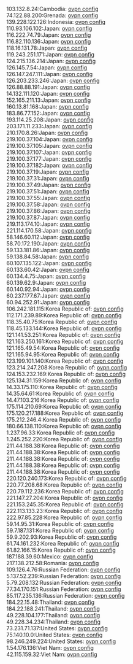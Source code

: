 103.132.8.24:Cambodia: [ovpn config](vpn/103_132_8_24.ovpn)  
74.122.88.200:Grenada: [ovpn config](vpn/74_122_88_200.ovpn)  
139.228.122.126:Indonesia: [ovpn config](vpn/139_228_122_126.ovpn)  
110.93.106.102:Japan: [ovpn config](vpn/110_93_106_102.ovpn)  
116.222.74.79:Japan: [ovpn config](vpn/116_222_74_79.ovpn)  
116.82.110.136:Japan: [ovpn config](vpn/116_82_110_136.ovpn)  
118.16.131.78:Japan: [ovpn config](vpn/118_16_131_78.ovpn)  
119.243.251.171:Japan: [ovpn config](vpn/119_243_251_171.ovpn)  
124.215.136.214:Japan: [ovpn config](vpn/124_215_136_214.ovpn)  
126.145.7.54:Japan: [ovpn config](vpn/126_145_7_54.ovpn)  
126.147.247.111:Japan: [ovpn config](vpn/126_147_247_111.ovpn)  
126.203.233.246:Japan: [ovpn config](vpn/126_203_233_246.ovpn)  
126.88.88.191:Japan: [ovpn config](vpn/126_88_88_191.ovpn)  
14.132.111.120:Japan: [ovpn config](vpn/14_132_111_120.ovpn)  
152.165.211.13:Japan: [ovpn config](vpn/152_165_211_13.ovpn)  
160.13.81.168:Japan: [ovpn config](vpn/160_13_81_168.ovpn)  
183.86.77.152:Japan: [ovpn config](vpn/183_86_77_152.ovpn)  
193.114.25.208:Japan: [ovpn config](vpn/193_114_25_208.ovpn)  
203.171.11.233:Japan: [ovpn config](vpn/203_171_11_233.ovpn)  
210.170.8.26:Japan: [ovpn config](vpn/210_170_8_26.ovpn)  
219.100.37.104:Japan: [ovpn config](vpn/219_100_37_104.ovpn)  
219.100.37.105:Japan: [ovpn config](vpn/219_100_37_105.ovpn)  
219.100.37.107:Japan: [ovpn config](vpn/219_100_37_107.ovpn)  
219.100.37.177:Japan: [ovpn config](vpn/219_100_37_177.ovpn)  
219.100.37.182:Japan: [ovpn config](vpn/219_100_37_182.ovpn)  
219.100.37.19:Japan: [ovpn config](vpn/219_100_37_19.ovpn)  
219.100.37.31:Japan: [ovpn config](vpn/219_100_37_31.ovpn)  
219.100.37.49:Japan: [ovpn config](vpn/219_100_37_49.ovpn)  
219.100.37.51:Japan: [ovpn config](vpn/219_100_37_51.ovpn)  
219.100.37.55:Japan: [ovpn config](vpn/219_100_37_55.ovpn)  
219.100.37.58:Japan: [ovpn config](vpn/219_100_37_58.ovpn)  
219.100.37.86:Japan: [ovpn config](vpn/219_100_37_86.ovpn)  
219.100.37.87:Japan: [ovpn config](vpn/219_100_37_87.ovpn)  
219.113.174.10:Japan: [ovpn config](vpn/219_113_174_10.ovpn)  
221.114.170.58:Japan: [ovpn config](vpn/221_114_170_58.ovpn)  
58.146.60.112:Japan: [ovpn config](vpn/58_146_60_112.ovpn)  
58.70.172.190:Japan: [ovpn config](vpn/58_70_172_190.ovpn)  
59.133.181.86:Japan: [ovpn config](vpn/59_133_181_86.ovpn)  
59.138.84.58:Japan: [ovpn config](vpn/59_138_84_58.ovpn)  
60.107.135.122:Japan: [ovpn config](vpn/60_107_135_122.ovpn)  
60.133.60.42:Japan: [ovpn config](vpn/60_133_60_42.ovpn)  
60.134.4.75:Japan: [ovpn config](vpn/60_134_4_75.ovpn)  
60.139.62.9:Japan: [ovpn config](vpn/60_139_62_9.ovpn)  
60.140.92.94:Japan: [ovpn config](vpn/60_140_92_94.ovpn)  
60.237.177.67:Japan: [ovpn config](vpn/60_237_177_67.ovpn)  
60.94.252.91:Japan: [ovpn config](vpn/60_94_252_91.ovpn)  
106.242.181.115:Korea Republic of: [ovpn config](vpn/106_242_181_115.ovpn)  
112.171.239.89:Korea Republic of: [ovpn config](vpn/112_171_239_89.ovpn)  
118.35.40.75:Korea Republic of: [ovpn config](vpn/118_35_40_75.ovpn)  
118.45.133.144:Korea Republic of: [ovpn config](vpn/118_45_133_144.ovpn)  
121.141.53.251:Korea Republic of: [ovpn config](vpn/121_141_53_251.ovpn)  
121.163.250.161:Korea Republic of: [ovpn config](vpn/121_163_250_161.ovpn)  
121.165.49.54:Korea Republic of: [ovpn config](vpn/121_165_49_54.ovpn)  
121.165.94.95:Korea Republic of: [ovpn config](vpn/121_165_94_95.ovpn)  
123.199.101.140:Korea Republic of: [ovpn config](vpn/123_199_101_140.ovpn)  
123.214.247.208:Korea Republic of: [ovpn config](vpn/123_214_247_208.ovpn)  
124.153.232.169:Korea Republic of: [ovpn config](vpn/124_153_232_169.ovpn)  
125.134.31.159:Korea Republic of: [ovpn config](vpn/125_134_31_159.ovpn)  
14.33.175.110:Korea Republic of: [ovpn config](vpn/14_33_175_110.ovpn)  
14.35.64.61:Korea Republic of: [ovpn config](vpn/14_35_64_61.ovpn)  
14.47.103.216:Korea Republic of: [ovpn config](vpn/14_47_103_216.ovpn)  
175.114.210.69:Korea Republic of: [ovpn config](vpn/175_114_210_69.ovpn)  
175.120.217.188:Korea Republic of: [ovpn config](vpn/175_120_217_188.ovpn)  
175.212.246.4:Korea Republic of: [ovpn config](vpn/175_212_246_4.ovpn)  
180.66.138.110:Korea Republic of: [ovpn config](vpn/180_66_138_110.ovpn)  
1.237.96.33:Korea Republic of: [ovpn config](vpn/1_237_96_33.ovpn)  
1.245.252.220:Korea Republic of: [ovpn config](vpn/1_245_252_220.ovpn)  
211.44.188.38:Korea Republic of: [ovpn config](vpn/211_44_188_38.ovpn)  
211.44.188.38:Korea Republic of: [ovpn config](vpn/211_44_188_38.ovpn)  
211.44.188.38:Korea Republic of: [ovpn config](vpn/211_44_188_38.ovpn)  
211.44.188.38:Korea Republic of: [ovpn config](vpn/211_44_188_38.ovpn)  
211.44.188.38:Korea Republic of: [ovpn config](vpn/211_44_188_38.ovpn)  
220.120.240.173:Korea Republic of: [ovpn config](vpn/220_120_240_173.ovpn)  
220.77.208.68:Korea Republic of: [ovpn config](vpn/220_77_208_68.ovpn)  
220.79.112.236:Korea Republic of: [ovpn config](vpn/220_79_112_236.ovpn)  
221.147.27.204:Korea Republic of: [ovpn config](vpn/221_147_27_204.ovpn)  
221.153.245.35:Korea Republic of: [ovpn config](vpn/221_153_245_35.ovpn)  
222.113.133.23:Korea Republic of: [ovpn config](vpn/222_113_133_23.ovpn)  
222.97.85.228:Korea Republic of: [ovpn config](vpn/222_97_85_228.ovpn)  
59.14.95.31:Korea Republic of: [ovpn config](vpn/59_14_95_31.ovpn)  
59.7.187.131:Korea Republic of: [ovpn config](vpn/59_7_187_131.ovpn)  
59.9.202.93:Korea Republic of: [ovpn config](vpn/59_9_202_93.ovpn)  
61.74.161.232:Korea Republic of: [ovpn config](vpn/61_74_161_232.ovpn)  
61.82.166.15:Korea Republic of: [ovpn config](vpn/61_82_166_15.ovpn)  
187.188.39.60:Mexico: [ovpn config](vpn/187_188_39_60.ovpn)  
217.138.212.58:Romania: [ovpn config](vpn/217_138_212_58.ovpn)  
109.126.4.76:Russian Federation: [ovpn config](vpn/109_126_4_76.ovpn)  
5.137.52.239:Russian Federation: [ovpn config](vpn/5_137_52_239.ovpn)  
5.79.208.132:Russian Federation: [ovpn config](vpn/5_79_208_132.ovpn)  
77.34.170.151:Russian Federation: [ovpn config](vpn/77_34_170_151.ovpn)  
85.117.235.136:Russian Federation: [ovpn config](vpn/85_117_235_136.ovpn)  
184.22.15.48:Thailand: [ovpn config](vpn/184_22_15_48.ovpn)  
184.22.188.241:Thailand: [ovpn config](vpn/184_22_188_241.ovpn)  
49.228.104.177:Thailand: [ovpn config](vpn/49_228_104_177.ovpn)  
49.228.34.234:Thailand: [ovpn config](vpn/49_228_34_234.ovpn)  
73.231.71.137:United States: [ovpn config](vpn/73_231_71_137.ovpn)  
75.140.10.0:United States: [ovpn config](vpn/75_140_10_0.ovpn)  
98.246.249.224:United States: [ovpn config](vpn/98_246_249_224.ovpn)  
1.54.176.136:Viet Nam: [ovpn config](vpn/1_54_176_136.ovpn)  
42.115.159.32:Viet Nam: [ovpn config](vpn/42_115_159_32.ovpn)  
